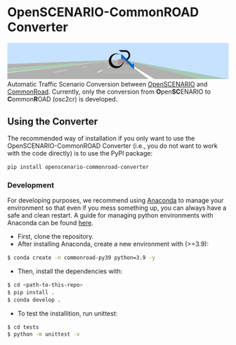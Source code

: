 # OpenSCENARIO-CommonROAD Converter
![image info](./docs/figures/converter-banner.png)
Automatic Traffic Scenario Conversion between [OpenSCENARIO](https://www.asam.net/standards/detail/openscenario/)
and [CommonRoad](commonroad.in.tum.de/). Currently, only the conversion from **O**pen**SC**ENARIO to **C**ommon**R**OAD (osc2cr) is developed.

## Using the Converter
The recommended way of installation if you only want to use the OpenSCENARIO-CommonROAD Converter
(i.e., you do not want to work with the code directly) is to use the PyPI package:
```bash
pip install openscenario-commonroad-converter
```
### Development
For developing purposes, we recommend using [Anaconda](https://www.anaconda.com/) to manage your environment so that
even if you mess something up, you can always have a safe and clean restart. 
A guide for managing python environments with Anaconda can be found [here](https://conda.io/projects/conda/en/latest/user-guide/tasks/manage-environments.html).

- First, clone the repository. 
- After installing Anaconda, create a new environment with (>=3.9):
``` bash
$ conda create -n commonroad-py39 python=3.9 -y
```
- Then, install the dependencies with:

```sh
$ cd <path-to-this-repo>
$ pip install .
$ conda develop .
```

- To test the installition, run unittest:
```bash
$ cd tests
$ python -m unittest -v
```

